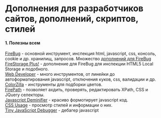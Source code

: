# Дополнения для разработчиков сайтов, дополнений, скриптов, стилей

#### 1. Полезны всем

[FireBug](https://addons.mozilla.org/en-US/firefox/addon/firebug) - основной инструмент, инспекция html, javascript, css, консоль, cookie и др. хранилищ, запросов. Множество [дополнений для FireBug](http://getfirebug.com/wiki/index.php/Firebug_Extensions) <br>
[FireStorage Plus!](https://addons.mozilla.org/en-US/firefox/addon/firestorage-plus) - дополнение для FireBug для инспекции HTML5 Local Storage и подобного. <br>
[Web Developer](https://addons.mozilla.org/en-US/firefox/addon/web-developer/) - много инструментов, от линейки до автоформатирования javascript, отключения куков, css, валидации и др. <br>
[ColorZilla](https://addons.mozilla.org/en-US/firefox/addon/colorzilla) - инструменты для подборки цветов. <br>
[FirePath](https://addons.mozilla.org/en-US/firefox/addon/firepath) - позволяет ахдить, проверять, редактировать XPath, CSS и JQuery селекторы. <br>
[Javascript Deminifier](https://addons.mozilla.org/en-US/firefox/addon/javascript-deminifier/) - красиво формотирует javascript код. <br>
[CSS Usage](https://addons.mozilla.org/en-US/firefox/addon/css-usage/) - просмотр стилей и информации о них. <br>
[Tiny JavaScript Debugger](https://addons.mozilla.org/en-US/firefox/addon/tiny-javascript-debugger) - дебагер javascript
